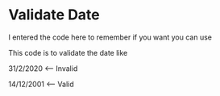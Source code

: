 # Validate Date
I entered the code here to remember if you want you can use

This code is to validate the date like

31/2/2020 <-- Invalid

14/12/2001 <-- Valid
